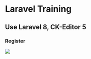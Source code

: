 # Laravel Training 
## Use Laravel 8, CK-Editor 5

<!-- The following are Output of This project -->
### Register
![](projectoutput/register.png)